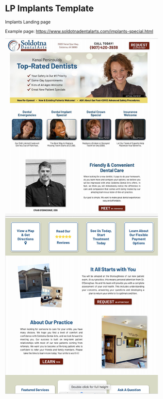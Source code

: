 # LP Implants Template
 Implants Landing page

 Example page: https://www.soldotnadentalarts.com/implants-special.html
 
![screenshot 1](lp-implants-screenshot.jpg)  
![screenshot 2](lp-implants-screenshot2.jpg)  
